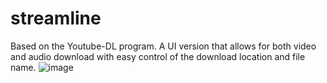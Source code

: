 # streamline
Based on the Youtube-DL program. A UI version that allows for both video and audio download with easy control of the download location and file name.
![image](https://i.postimg.cc/DzTPpDKv/Capture.png)
